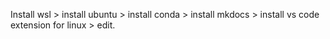Install wsl > install ubuntu > install conda > install mkdocs > install vs code extension for linux > edit. 
